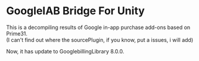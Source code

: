 # GoogleIAB Bridge For Unity  
This is a decompiling results of Google in-app purchase add-ons based on Prime31.  
(I can't find out where the sourcePlugin, if you know, put a issues, i will add)  

Now, it has update to GooglebillingLibrary 8.0.0.
